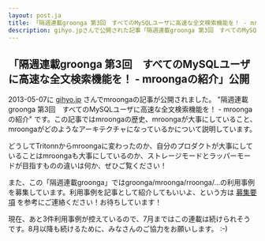 ```yaml
---
layout: post.ja
title: 「隔週連載groonga 第3回　すべてのMySQLユーザに高速な全文検索機能を！ - mroongaの紹介」公開
description: gihyo.jpさんで公開された記事「隔週連載groonga 第3回　すべてのMySQLユーザに高速な全文検索機能を！ - mroongaの紹介」の紹介
---
```

## 「隔週連載groonga 第3回　すべてのMySQLユーザに高速な全文検索機能を！ - mroongaの紹介」公開

2013-05-07に [gihyo.jp](http://gihyo.jp/)
さんでmroongaの記事が公開されました。 "隔週連載groonga
第3回　すべてのMySQLユーザに高速な全文検索機能を！ - mroongaの紹介"
です。この記事ではmroongaの歴史、mroongaが大事にしていること、mroongaがどのようなアーキテクチャになっているかについて説明しています。

どうしてTritonnからmroongaに変わったのか、自分のプロダクトが大事にしていることはmroongaも大事にしているのか、ストレージモードとラッパーモードが目指すものの違いは何か、ぜひご覧ください！

また、この「隔週連載groonga」ではgroonga/mroonga/rroonga/...の利用事例を募集しています。利用事例を記事として紹介してもいいよ、という方は
[募集要項](http://sourceforge.jp/projects/groonga/lists/archive/dev/2013-February/001186.html)
を参考にご連絡ください！お待ちしています！

現在、あと3件利用事例が控えているので、7月まではこの連載は続けられそうです。8月以降も続けるために、みなさんのご協力をお願いします。
:-)
